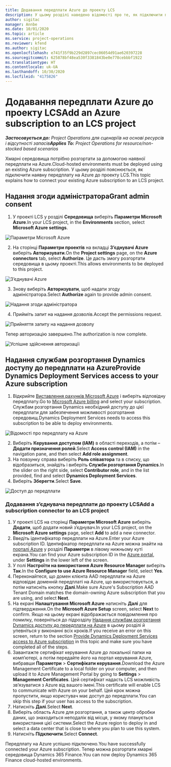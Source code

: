 ```yaml
---
title: Додавання передплати Azure до проекту LCS
description: У цьому розділі наведено відомості про те, як підключити передплату на Azure до проекту LCS.
author: sigitac
manager: Annbe
ms.date: 10/01/2020
ms.topic: article
ms.service: project-operations
ms.reviewer: kfend
ms.author: sigitac
ms.openlocfilehash: e741f35f9b229d2897cec06054d91ae620397228
ms.sourcegitcommit: 625878bf48ea530f3381843be0e778cebbbf1922
ms.translationtype: HT
ms.contentlocale: uk-UA
ms.lasthandoff: 10/30/2020
ms.locfileid: "4175826"
---
```

# <a name="add-an-azure-subscription-to-an-lcs-project"></a><span data-ttu-id="54712-103">Додавання передплати Azure до проекту LCS</span><span class="sxs-lookup"><span data-stu-id="54712-103">Add an Azure subscription to an LCS project</span></span>

<span data-ttu-id="54712-104">_**Застосовується до:** Project Operations для сценаріїв на основі ресурсів і відсутності запасів_</span><span class="sxs-lookup"><span data-stu-id="54712-104">_**Applies To:** Project Operations for resource/non-stocked based scenarios_</span></span>

<span data-ttu-id="54712-105">Хмарні середовища потрібно розгортати за допомогою наявної передплати на Azure.</span><span class="sxs-lookup"><span data-stu-id="54712-105">Cloud-hosted environments must be deployed using an existing Azure subscription.</span></span> <span data-ttu-id="54712-106">У цьому розділі пояснюється, як підключити наявну передплату на Azure до проекту LCS.</span><span class="sxs-lookup"><span data-stu-id="54712-106">This topic explains how to connect your existing Azure subscription to an LCS project.</span></span> 

## <a name="grant-admin-consent"></a><span data-ttu-id="54712-107">Надання згоди адміністратора</span><span class="sxs-lookup"><span data-stu-id="54712-107">Grant admin consent</span></span>

1. <span data-ttu-id="54712-108">У проекті LCS у розділі **Середовища** виберіть **Параметри Microsoft Azure**.</span><span class="sxs-lookup"><span data-stu-id="54712-108">In your LCS project, in the **Environments** section, select **Microsoft Azure settings**.</span></span>

![Параметри Microsoft Azure](./media/1MicrosoftAzureSettings.png)

2. <span data-ttu-id="54712-110">На сторінці **Параметри проектів** на вкладці **З’єднувачі Azure** виберіть **Авторизувати**.</span><span class="sxs-lookup"><span data-stu-id="54712-110">On the **Project settings** page, on the **Azure connectors** tab, select **Authorize**.</span></span> <span data-ttu-id="54712-111">Це дасть змогу розгортати середовища в цьому проекті.</span><span class="sxs-lookup"><span data-stu-id="54712-111">This allows environments to be deployed to this project.</span></span>

![З’єднувачі Azure](./media/2AzureConnectors.png)

3. <span data-ttu-id="54712-113">Знову виберіть **Авторизувати**, щоб надати згоду адміністратора.</span><span class="sxs-lookup"><span data-stu-id="54712-113">Select **Authorize** again to provide admin consent.</span></span>

![Надання згоди адміністратора](./media/3GrantAdminConsent.png)

4. <span data-ttu-id="54712-115">Прийміть запит на надання дозволів.</span><span class="sxs-lookup"><span data-stu-id="54712-115">Accept the permissions request.</span></span>

![Прийняття запиту на надання дозволу](./media/4AcceptPermissionRequest.png)

<span data-ttu-id="54712-117">Тепер авторизацію завершено.</span><span class="sxs-lookup"><span data-stu-id="54712-117">The authorization is now complete.</span></span> 

![Успішне здійснення авторизації](./media/5AuthorizationComplete.png)

## <a name="provide-dynamics-deployment-services-access-to-your-azure-subscription"></a><a name="provide"></a><span data-ttu-id="54712-119">Надання службам розгортання Dynamics доступу до передплати на Azure</span><span class="sxs-lookup"><span data-stu-id="54712-119">Provide Dynamics Deployment Services access to your Azure subscription</span></span>

1. <span data-ttu-id="54712-120">Відкрийте [Виставлення рахунків Microsoft Azure](https://portal.azure.com/#blade/Microsoft\_Azure\_Billing/SubscriptionsBlade) і виберіть відповідну передплату.</span><span class="sxs-lookup"><span data-stu-id="54712-120">Go to [Microsoft Azure billing](https://portal.azure.com/#blade/Microsoft\_Azure\_Billing/SubscriptionsBlade) and select your subscription.</span></span> <span data-ttu-id="54712-121">Службам розгортання Dynamics необхідний доступу до цієї передплати для забезпечення можливості розгортання середовищ.</span><span class="sxs-lookup"><span data-stu-id="54712-121">Dynamics Deployment Services needs to access this subscription to be able to deploy environments.</span></span>

![Відомості про передплату на Azure](./media/6AzureSubscription.png)

2. <span data-ttu-id="54712-123">Виберіть **Керування доступом (IAM)** в області переходів, а потім – **Додати призначення ролей**.</span><span class="sxs-lookup"><span data-stu-id="54712-123">Select **Access control (IAM)** in the navigation pane, and then select **Add role assignment**.</span></span>
3. <span data-ttu-id="54712-124">На повзунку справа виберіть **Роль співавтора** та в списку, що відобразиться, знайдіть і виберіть **Служби розгортання Dynamics**.</span><span class="sxs-lookup"><span data-stu-id="54712-124">In the slider on the right side, select **Contributor role**, and in the list provided, find and select **Dynamics Deployment Services**.</span></span> 
4. <span data-ttu-id="54712-125">Виберіть **Зберегти**.</span><span class="sxs-lookup"><span data-stu-id="54712-125">Select **Save**.</span></span>

![Доступ до передплати](./media/7SubscriptionAccess.png)

### <a name="add-a-subscription-connector-to-an-lcs-project"></a><span data-ttu-id="54712-127">Додавання з’єднувача передплати до проекту LCS</span><span class="sxs-lookup"><span data-stu-id="54712-127">Add a subscription connector to an LCS project</span></span>

1. <span data-ttu-id="54712-128">У проекті LCS на сторінці **Параметри Microsoft Azure** виберіть **Додати**, щоб додати новий з’єднувач.</span><span class="sxs-lookup"><span data-stu-id="54712-128">In your LCS project, on the **Microsoft Azure settings** page, select **Add** to add a new connector.</span></span>
2. <span data-ttu-id="54712-129">Введіть ідентифікатор передплати на Azure.</span><span class="sxs-lookup"><span data-stu-id="54712-129">Enter your Azure subscription ID.</span></span> <span data-ttu-id="54712-130">Ідентифікатор передплати на Azure можна знайти на [порталі Azure](https://ms.portal.azure.com/) у розділі **Параметри** в лівому нижньому куті екрана.</span><span class="sxs-lookup"><span data-stu-id="54712-130">You can find your Azure subscription ID in the [Azure portal](https://ms.portal.azure.com/), under  **Settings**  in the lower left of the screen.</span></span>
3. <span data-ttu-id="54712-131">У полі **Настроїти на використання Azure Resource Manager** виберіть **Так**.</span><span class="sxs-lookup"><span data-stu-id="54712-131">In the **Configure to use Azure Resource Manager** field, select **Yes**.</span></span>
4. <span data-ttu-id="54712-132">Переконайтеся, що домен клієнта AAD передплати на Azure відповідає доменній передплаті на Azure, що використовується, а потім натисніть кнопку **Далі**.</span><span class="sxs-lookup"><span data-stu-id="54712-132">Make sure Azure's Subscription AAD Tenant Domain matches the domain-owning Azure subscription that you are using, and select **Next**.</span></span>
5. <span data-ttu-id="54712-133">На екрані **Налаштування Microsoft Azure** натисніть **Далі** для підтвердження.</span><span class="sxs-lookup"><span data-stu-id="54712-133">On the **Microsoft Azure Setup** screen, select **Next** to confirm.</span></span> <span data-ttu-id="54712-134">Якщо на цьому екрані відображається повідомлення про помилку, поверніться до підрозділу [Надання службам розгортання Dynamics доступу до передплати на Azure](#provide) в цьому розділі й упевніться у виконанні всіх кроків.</span><span class="sxs-lookup"><span data-stu-id="54712-134">If you receive an error on this screen, return to the section [Provide Dynamics Deployment Services access to Azure subscription](#provide) in this topic and make sure you have completed all of the steps.</span></span>
6. <span data-ttu-id="54712-135">Завантажте сертифікат керування Azure до локальної папки на комп’ютері, а потім передайте його на портал керування Azure, вибравши **Параметри** > **Сертифікати керування**.</span><span class="sxs-lookup"><span data-stu-id="54712-135">Download the Azure Management Certificate to a local folder on your computer, and then upload it to Azure Management Portal by going to **Settings** > **Management Certificates**.</span></span> <span data-ttu-id="54712-136">Цей сертифікат надасть LCS можливість зв’язуватися з Azure від вашого імені.</span><span class="sxs-lookup"><span data-stu-id="54712-136">This certificate will enable LCS to communicate with Azure on your behalf.</span></span> <span data-ttu-id="54712-137">Цей крок можна пропустити, якщо користувач має доступ до передплати.</span><span class="sxs-lookup"><span data-stu-id="54712-137">You can skip this step if your user has access to the subscription.</span></span>
7. <span data-ttu-id="54712-138">Натисніть **Далі**.</span><span class="sxs-lookup"><span data-stu-id="54712-138">Select  **Next**.</span></span>
8. <span data-ttu-id="54712-139">Виберіть область Azure для розгортання, а також центр обробки даних, що знаходиться неподалік від місця, у якому планується використання цієї системи.</span><span class="sxs-lookup"><span data-stu-id="54712-139">Select the Azure region to deploy in and select a data center that is close to where you plan to use this system.</span></span>
9.  <span data-ttu-id="54712-140">Натисніть **Підключити**.</span><span class="sxs-lookup"><span data-stu-id="54712-140">Select  **Connect**.</span></span>

<span data-ttu-id="54712-141">Передплату на Azure успішно підключено.</span><span class="sxs-lookup"><span data-stu-id="54712-141">You have successfully connected your Azure subscription.</span></span> <span data-ttu-id="54712-142">Тепер можна розгортати хмарні середовища Dynamics 365 Finance.</span><span class="sxs-lookup"><span data-stu-id="54712-142">You can now deploy Dynamics 365 Finance cloud-hosted environments.</span></span>


